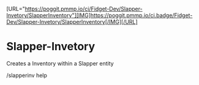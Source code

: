 
[URL="https://poggit.pmmp.io/ci/Fidget-Dev/Slapper-Invetory/SlapperInventory"][IMG]https://poggit.pmmp.io/ci.badge/Fidget-Dev/Slapper-Invetory/SlapperInventory[/IMG][/URL]


# Slapper-Invetory
Creates a Inventory within a Slapper entity

/slapperinv help
